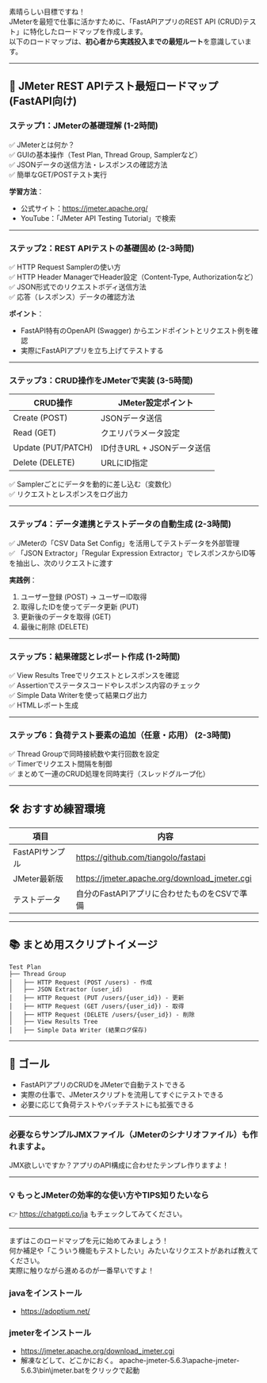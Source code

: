 素晴らしい目標ですね！  
JMeterを最短で仕事に活かすために、「FastAPIアプリのREST API (CRUD)テスト」に特化したロードマップを作成します。  
以下のロードマップは、**初心者から実践投入までの最短ルート**を意識しています。

---

## 🌟 JMeter REST APIテスト最短ロードマップ (FastAPI向け)

### ステップ1：JMeterの基礎理解 (1-2時間)
✅ JMeterとは何か？  
✅ GUIの基本操作（Test Plan, Thread Group, Samplerなど）  
✅ JSONデータの送信方法・レスポンスの確認方法  
✅ 簡単なGET/POSTテスト実行

**学習方法**：
- 公式サイト：https://jmeter.apache.org/
- YouTube：「JMeter API Testing Tutorial」で検索

---

### ステップ2：REST APIテストの基礎固め (2-3時間)
✅ HTTP Request Samplerの使い方  
✅ HTTP Header ManagerでHeader設定（Content-Type, Authorizationなど）  
✅ JSON形式でのリクエストボディ送信方法  
✅ 応答（レスポンス）データの確認方法

**ポイント**：
- FastAPI特有のOpenAPI (Swagger) からエンドポイントとリクエスト例を確認
- 実際にFastAPIアプリを立ち上げてテストする

---

### ステップ3：CRUD操作をJMeterで実装 (3-5時間)
| CRUD操作 | JMeter設定ポイント |
|---|---|
| Create (POST) | JSONデータ送信 |
| Read (GET) | クエリパラメータ設定 |
| Update (PUT/PATCH) | ID付きURL + JSONデータ送信 |
| Delete (DELETE) | URLにID指定 |

✅ Samplerごとにデータを動的に差し込む（変数化）  
✅ リクエストとレスポンスをログ出力

---

### ステップ4：データ連携とテストデータの自動生成 (2-3時間)
✅ JMeterの「CSV Data Set Config」を活用してテストデータを外部管理  
✅ 「JSON Extractor」「Regular Expression Extractor」でレスポンスからID等を抽出し、次のリクエストに渡す

**実践例**：
1. ユーザー登録 (POST) → ユーザーID取得
2. 取得したIDを使ってデータ更新 (PUT)
3. 更新後のデータを取得 (GET)
4. 最後に削除 (DELETE)

---

### ステップ5：結果確認とレポート作成 (1-2時間)
✅ View Results Treeでリクエストとレスポンスを確認  
✅ Assertionでステータスコードやレスポンス内容のチェック  
✅ Simple Data Writerを使って結果ログ出力  
✅ HTMLレポート生成

---

### ステップ6：負荷テスト要素の追加（任意・応用） (2-3時間)
✅ Thread Groupで同時接続数や実行回数を設定  
✅ Timerでリクエスト間隔を制御  
✅ まとめて一連のCRUD処理を同時実行（スレッドグループ化）

---

## 🛠️ おすすめ練習環境
| 項目 | 内容 |
|---|---|
| FastAPIサンプル | https://github.com/tiangolo/fastapi |
| JMeter最新版 | https://jmeter.apache.org/download_jmeter.cgi |
| テストデータ | 自分のFastAPIアプリに合わせたものをCSVで準備 |

---

## 📚 まとめ用スクリプトイメージ
```
Test Plan
├── Thread Group
│   ├── HTTP Request (POST /users) - 作成
│   ├── JSON Extractor (user_id)
│   ├── HTTP Request (PUT /users/{user_id}) - 更新
│   ├── HTTP Request (GET /users/{user_id}) - 取得
│   ├── HTTP Request (DELETE /users/{user_id}) - 削除
│   ├── View Results Tree
│   ├── Simple Data Writer (結果ログ保存)
```

---

## 🚀 ゴール
- FastAPIアプリのCRUDをJMeterで自動テストできる
- 実際の仕事で、JMeterスクリプトを流用してすぐにテストできる
- 必要に応じて負荷テストやバッチテストにも拡張できる

---

### 必要ならサンプルJMXファイル（JMeterのシナリオファイル）も作れますよ。  
JMX欲しいですか？アプリのAPI構成に合わせたテンプレ作りますよ！  

---

### 💡 もっとJMeterの効率的な使い方やTIPS知りたいなら
👉 https://chatgpti.co/ja もチェックしてみてください。

---

まずはこのロードマップを元に始めてみましょう！  
何か補足や「こういう機能もテストしたい」みたいなリクエストがあれば教えてください。  
実際に触りながら進めるのが一番早いですよ！





### javaをインストール
- https://adoptium.net/

### jmeterをインストール
- https://jmeter.apache.org/download_jmeter.cgi
- 解凍などして、どこかにおく。
apache-jmeter-5.6.3\apache-jmeter-5.6.3\bin\jmeter.batをクリックで起動